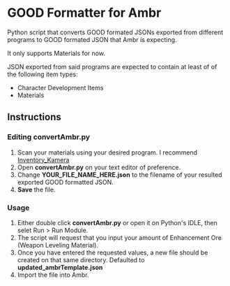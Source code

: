# GOOD Formatter for Ambr

Python script that converts GOOD formated JSONs exported from different programs to GOOD formated JSON that Ambr is expecting.

It only supports Materials for now.

JSON exported from said programs are expected to contain at least of of the following item types:
- Character Development Items
- Materials

## Instructions
### Editing convertAmbr.py
1) Scan your materials using your desired program. I recommend [Inventory_Kamera](https://github.com/Andrewthe13th/Inventory_Kamera/)
2) Open **convertAmbr.py** on your text editor of preference.
3) Change **YOUR_FILE_NAME_HERE.json** to the filename of your resulted exported GOOD formatted JSON.
4) **Save** the file.

### Usage

1) Either double click **convertAmbr.py** or open it on Python's IDLE, then selet Run > Run Module.
2) The script will request that you input your amount of Enhancement Ore (Weapon Leveling Material).
3) Once you have entered the requested values, a new file should be created on that same directory. Defaulted to **updated_ambrTemplate.json**
4) Import the file into Ambr.
